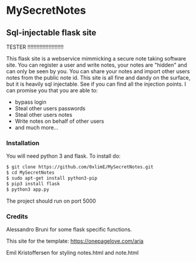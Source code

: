 # MySecretNotes
## Sql-injectable flask site


TESTER !!!!!!!!!!!!!!!!!!!!!!!! 


This flask site is a webservice mimmicking a secure note taking software site. You can register a user and write 
notes, your notes are "hidden" and can only be seen by you. You can share your notes and import other users notes 
from the public note id. This site is all fine and dandy on the surface, but it is heavily sql injectable. See 
if you can find all the injection points. I can promise you that you are able to: 
* bypass login 
* Steal other users passwords 
* Steal other users notes 
* Write notes on behalf of other users 
* and much more...
### Installation
You will need python 3 and flask. To install do: 
```sh 
$ git clone https://github.com/0xlimE/MySecretNotes.git 
$ cd MySecretNotes 
$ sudo apt-get install python3-pip 
$ pip3 install flask
$ python3 app.py 
``` 

The project should run on port 5000 
### Credits
Alessandro Bruni for some flask specific functions.

This site for the template: https://onepagelove.com/aria

Emil Kristoffersen for styling notes.html and note.html
